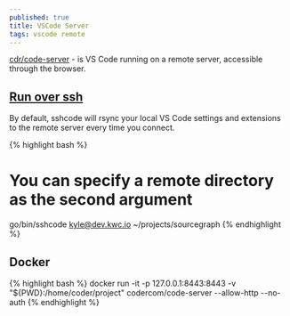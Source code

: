 ```yaml
---
published: true
title: VSCode Server
tags: vscode remote
---
```

[cdr/code-server](https://github.com/cdr/code-server) -  is VS Code running on a remote server, accessible through the browser.

## [Run over ssh](https://github.com/cdr/sshcode)

By default, sshcode will rsync your local VS Code settings and extensions to the remote server every time you connect.

{% highlight bash %}
# You can specify a remote directory as the second argument
go/bin/sshcode kyle@dev.kwc.io ~/projects/sourcegraph
{% endhighlight %}

## Docker

{% highlight bash %}
docker run -it -p 127.0.0.1:8443:8443 -v "${PWD}:/home/coder/project" codercom/code-server --allow-http --no-auth
{% endhighlight %}
